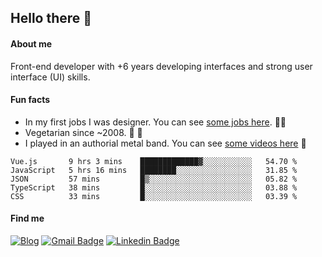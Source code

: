 ## Hello there 🤘

#### About me

Front-end developer with +6 years developing interfaces and strong user interface (UI) skills.

#### Fun facts

- In my first jobs I was designer. You can see [some jobs here](https://www.behance.net/edermunhoz1384). 👨‍💻
- Vegetarian since ~2008. 🌱 🍄
- I played in an authorial metal band. You can see [some videos here](https://www.youtube.com/watch?v=73xqyuybYWc&ab_channel=OrckOut) 🎸

<!--START_SECTION:waka-->
```text
Vue.js       9 hrs 3 mins    █████████████▓░░░░░░░░░░░   54.70 % 
JavaScript   5 hrs 16 mins   ████████░░░░░░░░░░░░░░░░░   31.85 % 
JSON         57 mins         █▒░░░░░░░░░░░░░░░░░░░░░░░   05.82 % 
TypeScript   38 mins         █░░░░░░░░░░░░░░░░░░░░░░░░   03.88 % 
CSS          33 mins         █░░░░░░░░░░░░░░░░░░░░░░░░   03.39 % 
```
<!--END_SECTION:waka-->

#### Find me

[![Blog](https://img.shields.io/badge/blog-https%3A%2F%2Federmunhozsantos.com%2F-orange)](https://edermunhozsantos.netlify.app/)
[![Gmail Badge](https://img.shields.io/badge/-edermunhozsantos@gmail.com-c14438?style=flat-square&logo=Gmail&logoColor=white&link=mailto:edermunhozsantos@gmail.com)](mailto:edermunhozsantos@gmail.com)
[![Linkedin Badge](https://img.shields.io/badge/-LinkedIn-blue?style=flat-square&logo=Linkedin&logoColor=white&link=eder-munhoz-dos-santos-52965b66)](https://www.linkedin.com/in/eder-munhoz-dos-santos-52965b66)
